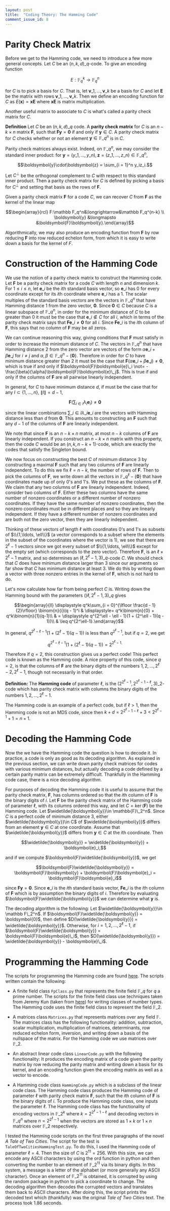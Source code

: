 ```yaml
---
layout: post
title:  "Coding Theory: The Hamming Code"
comment_issue_id: 8
---
```


# Parity Check Matrix

Before we get to the Hamming code, we need to introduce a few more general concepts. Let $C$ be an $(n,k,d)\_q$-code. To give an encoding function

$$E:\mathbb F_q^k\longrightarrow\mathbb F_q^n$$

for $C$ is to pick a basis for $C$. That is, let $\boldsymbol{v}\_1,\ldots,\boldsymbol{v}\_k$ be a basis for $C$ and let $\boldsymbol{E}$ be the matrix with rows $\boldsymbol{v}\_1,\ldots,\boldsymbol{v}\_k$. Then we define an encoding function for $C$ as $E(\boldsymbol{x}) = \boldsymbol{x}\boldsymbol{E}$ where $\boldsymbol{x}\boldsymbol{E}$ is matrix multiplication.

Another useful matrix to associate to $C$ is what's called a parity check matrix for $C$.

**Definition** Let $C$ be an $(n,k,d)\_q$ code. A **parity check matrix** for $C$ is an $n-k\times n$ matrix $\boldsymbol{F}$, such that $\boldsymbol{F}\boldsymbol{y} = \boldsymbol{0}$ if and only if $\boldsymbol{y}\in C$. A parity check matrix for $C$ checks whether or not an element $\boldsymbol{y}\in \mathbb F\_q^n$ is in $C$.

Parity check matrices always exist. Indeed, on $\mathbb F\_q^n$, we may consider the standard inner product: for $\boldsymbol{y} = (y\_1,\ldots, y\_n), \boldsymbol{z} = (z\_1,\ldots,z\_n)\in\mathbb F\_q^n$,

$$\boldsymbol{y}\cdot\boldsymbol{z} = \sum_{i = 1}^n y_iz_i.$$

Let $C^\perp$ be the orthogonal complement to $C$ with respect to this standard inner product. Then a parity check matrix for $C$ is defined by picking a basis for $C^\perp$ and setting that basis as the rows of $\boldsymbol{F}$.

Given a parity check matrix $\boldsymbol{F}$ for a code $C$, we can recover $C$ from $\boldsymbol{F}$ as the kernel of the linear map

$$\begin{array}{rcl} F:\mathbb F_q^n&\longrightarrow&\mathbb F_q^{n-k} \\ \boldsymbol{y} &\longmapsto &\boldsymbol{F}\boldsymbol{y}.\end{array}$$

Algorithmically, we may also produce an encoding function from $\boldsymbol{F}$ by row reducing $\boldsymbol{F}$ into row reduced echelon form, from which it is easy to write down a basis for the kernel of $F$.

# Construction of the Hamming Code

We use the notion of a parity check matrix to construct the Hamming code. Let $\boldsymbol{F}$ be a parity check matrix for a code $C$ with length $n$ and dimension $k$. For $1\leq i\leq n$, let $\boldsymbol{e}\_i$ be the $i$th standard basis vector, so $\boldsymbol{e}\_i$ has $0$ for every coordinate except for its $i$th coordinate where $\boldsymbol{e}\_i$ has a $1$. The scalar multiples of the standard basis vectors are the vectors in $\mathbb F\_q^n$ that have Hamming distance $1$ from the zero vector, $\boldsymbol{0}$. Since $\boldsymbol{0}\in C$ because $C$ is a linear subspace of $\mathbb F\_q^n$, in order for the minimum distance of $C$ to be greater than $0$ it must be the case that $\boldsymbol{e}\_i\not\in C$ for all $i$, which in terms of the parity check matrix says that $\boldsymbol{F}\boldsymbol{e}\_i\not=\boldsymbol{0}$ for all $i$. Since $\boldsymbol{F}\boldsymbol{e}\_i$ is the $i$th column of $\boldsymbol{F}$, this says that no column of $\boldsymbol{F}$ may be all zeros.

We can continue reasoning this way, giving conditions that $\boldsymbol{F}$ must satisfy in order to increase the minimum distance of $C$. The vectors in $\mathbb F\_q^n$ that have Hamming distance $2$ from the zero vector are vectors of the form $\alpha \boldsymbol{e}\_i + \beta\boldsymbol{e}\_j$ for $i\not= j$ and $\alpha,\beta\in\mathbb F\_q^n - \{\boldsymbol{0}\}$. Therefore in order for $C$ to have minimum distance greater than $2$ it must be the case that $\boldsymbol{F}(\alpha\boldsymbol{e}\_i + \beta\boldsymbol{e}\_j)\not=\boldsymbol{0}$, which is true if and only if $\boldsymbol{F}\boldsymbol{e}\_i \not= -\frac{\beta}{\alpha}\boldsymbol{F}\boldsymbol{e}\_j$. This is true if and only if the columns of $\boldsymbol{F}$ are all pairwise linearly independent.

In general, for $C$ to have minimum distance $d$, if must be the case that for any $I\subset \{1,\ldots,n\}$, $\|I\| = d-1$,

$$\boldsymbol{F}\left(\sum_{i\in I} \lambda_i\boldsymbol{e}_i\right)\not=\boldsymbol{0}$$

since the linear combinations $\sum\_{i\in I} \lambda\_i\boldsymbol{e}\_i$ are the vectors with Hamming distance less than $d$ from $\boldsymbol{0}$. This amounts to constructing an $\boldsymbol{F}$ such that any $d-1$ of the columns of $\boldsymbol{F}$ are linearly independent.

We note that since $\boldsymbol{F}$ is an $n-k\times n$ matrix, at most $n-k$ columns of $\boldsymbol{F}$ are linearly independent. If you construct an $n-k\times n$ matrix with this property, then the code $C$ would be an $(n, k, n-k + 1)$-code, which are exactly the codes that satisfy the Singleton bound.

We now focus on constructing the best $C$ of minimum distance $3$ by constructing a maximal $\boldsymbol{F}$ such that any two columns of $\boldsymbol{F}$ are linearly independent. To do this we fix $\ell = n-k$, the number of rows of $\boldsymbol{F}$. Then to pick the columns of $\boldsymbol{F}$, we write down all the vectors in $\mathbb F\_q^{\ell} - \{\boldsymbol{0}\}$ that have coordinates made up of only $0$'s and $1$'s. We put these as the columns of $\boldsymbol{F}$. We claim that any two columns of $\boldsymbol{F}$ are linearly independent. Indeed, consider two columns of $\boldsymbol{F}$. Either these two columns have the same number of nonzero coordinates or a different number of nonzero coordinates. If they have the same number of nonzero coordinates, then the nonzero coordinates must be in different places and so they are linearly independent. If they have a different number of nonzero coordinates and are both not the zero vector, then they are linearly independent.

Thinking of these vectors of length $\ell$ with coordinates $0$'s and $1$'s as subsets of $\\{1,\ldots, \ell\\}$ (a vector corresponds to a subset where the elements in the subset of the coordinates where the vector is $1$), we see that there are $2^\ell - 1$ vectors since we got every subset of $\\{1,\ldots, \ell\\}$ except for the empty set (which corresponds to the zero vector). Therefore $\boldsymbol{F}$, is an $\ell\times 2^\ell - 1$ matrix, and so determines an $(\ell, 2^\ell - 1, 3)\_q$-code $C$. We should check that $C$ does have minimum distance larger than $3$ since our arguments so far show that $C$ has minimum distance at least $3$. We do this by writing down a vector with three nonzero entries in the kernel of $\boldsymbol{F}$, which is not hard to do.

Let's now calculate how far from being perfect $C$ is. Writing down the Hamming bound with the parameters $()\ell, 2^\ell - 1, 3)\_q$ gives

$$\begin{array}{ll} \displaystyle q^k\sum_{i = 0}^{\lfloor \frac{d - 1}{2}\rfloor} \binom{n}{i}(q - 1)^i & \displaystyle= q^k\binom{n}{0} + q^k\binom{n}{1}(q-1)\\
										& = \displaystyle q^{2^\ell - \ell - 1}(1 + (2^\ell - 1)(q - 1))\\
										& \leq q^{2^\ell-1}.\end{array}$$

In general, $q^{2^\ell - \ell - 1}(1 + (2^\ell - 1)(q - 1))$ is less than $q^{2^{\ell} - 1}$, but if $q = 2$, we get

$$q^{2^\ell - \ell - 1}(1 + (2^\ell - 1)(q - 1)) = 2^{2^\ell - 1.}$$

Therefore if $q = 2$, this construction gives us a perfect code! This perfect code is known as the Hamming code. A nice property of this code, since $q = 2$, is that the columns of $\boldsymbol{F}$ are the binary digits of the numbers $1,2,\ldots, 2^\ell - 2, 2^\ell - 1$, though not necessarily in that order.

**Definition:** The **Hamming code** of parameter $\ell$, is the $(2^{2^\ell - 1}, 2^{2^\ell - 1 - \ell}, 3)\_2$-code which has parity check matrix with columns the binary digits of the numbers $1,2,\ldots, 2^{\ell} - 1$.

The Hamming code is an example of a perfect code, but if $\ell >1$, then the Hamming code is not an MDS code, since then $k + d = 2^{2^\ell - 1 - \ell} + 3 < 2^{2^\ell - 1} + 1 = n + 1$.

# Decoding the Hamming Code

Now the we have the Hamming code the question is how to decode it. In practice, a code is only as good as its decoding algorithm. As explained in the previous section, we can write down parity check matrices for codes with various minimum distances, but actually decoding a code defined by a certain parity matrix can be extremely difficult. Thankfully in the Hamming code case, there is a nice decoding algorithm.

For purposes of decoding the Hamming code it is useful to assume that the parity check matrix, $\boldsymbol{F}$, has columns ordered so that the $i$th column of $\boldsymbol{F}$ is the binary digits of $i$. Let $\boldsymbol{F}$ be the parity check matrix of the Hamming code of parameter $\ell$, with its columns ordered this way, and let $C = \ker(\boldsymbol{F})$ be the Hamming code. Let $\widetilde{\boldsymbol{y}}\in \mathbb{F}\_2^n$. Since $C$ is a perfect code of minimum distance $3$, either $\widetilde{\boldsymbol{y}}\in C$ of $\widetilde{\boldsymbol{y}}$ differs from an element $\boldsymbol{y}\in C$ at one coordinate. Assume that $\widetilde{\boldsymbol{y}}$ differs from $\boldsymbol{y}\in C$ at the $i$th coordinate. Then

$$\widetilde{\boldsymbol{y}} = \widetilde{\boldsymbol{y}} + \boldsymbol{e}_i,$$

and if we compute $\boldsymbol{F}\widetilde{\boldsymbol{y}}$, we get

$$\boldsymbol{F}\widetilde{\boldsymbol{y}} = \boldsymbol{F}\boldsymbol{y} + \boldsymbol{F}\boldsymbol{e}_i = \boldsymbol{F}\boldsymbol{e}_i$$

since $\boldsymbol{F}\boldsymbol{y} = \boldsymbol{0}$. Since $\boldsymbol{e}\_i$ is the $i$th standard basis vector, $\boldsymbol{F}\boldsymbol{e}\_i$ is the $i$th column of $\boldsymbol{F}$ which is by assumption the binary digits of $i$. Therefore by evaluating $\boldsymbol{F}\widetilde{\boldsymbol{y}}$ we can determine what $\boldsymbol{y}$ is.

The decoding algorithm is the following: Let $\widetilde{\boldsymbol{y}}\in \mathbb F\_2^n$. If $\boldsymbol{F}\widetilde{\boldsymbol{y}} = \boldsymbol{0}$, then define $D(\widetilde{\boldsymbol{y}}) = \widetilde{\boldsymbol{y}}$. Otherwise, for $i = 1, 2,\ldots, 2^\ell - 1$, if $\boldsymbol{F}\widetilde{\boldsymbol{y}} = \boldsymbol{F}\boldsymbol{e}\_i$, then $D(\widetilde{\boldsymbol{y}}) = \widetilde{\boldsymbol{y}} - \boldsymbol{e}\_i$.

# Programming the Hamming Code

The scripts for programming the Hamming code are found [here](https://github.com/Joe-Ferrara/CodingTheoryIntro). The scripts written contain the following:
* A finite field class ``FpClass.py`` that represents the finite field $\mathbb F\_q$ for $q$ a prime number. The scripts for the finite field class use techniques taken from Jeremy Kun (taken from [here](https://jeremykun.com/2014/03/13/programming-with-finite-fields/)) for writing classes of number types. The Hamming code uses the finite field class to represent the field $\mathbb F\_2$.

* A matrices class ``Matrices.py`` that represents matrices over any field $\mathbb F$. The matrices class has the following functionality: addition, subtraction, scalar multiplication, multiplication of matrices, determinants, row reduced echelon form, inversion, and writing down a basis of the nullspace of the matrix. For the Hamming code we use matrices over $\mathbb F\_2$.

* An abstract linear code class ``LinearCode.py`` with the following functionality: It produces the encoding matrix of a code given the parity matrix by row reducing the parity matrix and writing down a basis for its kernel, and an encoding function given the encoding matrix as well as a vector to encode.

* A Hamming code class ``HammingCode.py`` which is a subclass of the linear code class. The Hamming code class produces the Hamming code of parameter $\ell$ with parity check matrix $\boldsymbol{F}$, such that the $i$th column of $\boldsymbol{F}$ is the binary digits of $i$. To produce the Hamming code class, one inputs the parameter $\ell$. The Hamming code class has the functionality of encoding vectors in $\mathbb F\_2^k$ where $k = 2^{2^\ell - 1 - \ell}$ and decoding vectors in $\mathbb F\_q^n$ where $n = 2^{2^\ell - 1}$ when the vectors are stored as $1\times k$ or $1\times n$ matrices over $\mathbb F\_2$ respectively.


I tested the Hamming code scripts on the first three paragraphs of the novel *A Tale of Two Cities*.  The script for the test is ``TaleOfTwoCitiesHammingTest.py``. To do this, I used the Hamming code of parameter $\ell = 4$. Then the size of $C$ is $2^{11} = 256$. With this size, we can encode any ASCII characters by using the ord function in python and then converting the number to an element of $\mathbb F\_2^{11}$ via its binary digits. In this system, a message is a letter of the alphabet (or more generally any ASCII character). Once an element of $\mathbb F\_2^{11}$ is obtained, it is corrupted by using the random package in python to pick a coordinate to change. The decoding algorithm then decodes the corrupted vectors and translates them back to ASCII characters. After doing this, the script prints the decoded text which (thankfully) was the original *Tale of Two Cities* text. The process took 1.86 seconds.
